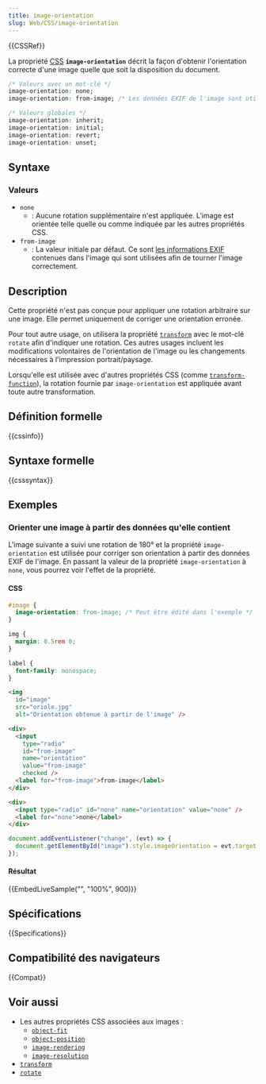 ```yaml
---
title: image-orientation
slug: Web/CSS/image-orientation
---
```


{{CSSRef}}

La propriété [CSS](/fr/docs/Web/CSS) **`image-orientation`** décrit la façon d'obtenir l'orientation correcte d'une image quelle que soit la disposition du document.

```css
/* Valeurs avec un mot-clé */
image-orientation: none;
image-orientation: from-image; /* Les données EXIF de l'image sont utilisées. */

/* Valeurs globales */
image-orientation: inherit;
image-orientation: initial;
image-orientation: revert;
image-orientation: unset;
```

## Syntaxe

### Valeurs

- `none`
  - : Aucune rotation supplémentaire n'est appliquée. L'image est orientée telle quelle ou comme indiquée par les autres propriétés CSS.
- `from-image`
  - : La valeur initiale par défaut. Ce sont [les informations EXIF](https://fr.wikipedia.org/wiki/Exchangeable_image_file_format) contenues dans l'image qui sont utilisées afin de tourner l'image correctement.

## Description

Cette propriété n'est pas conçue pour appliquer une rotation arbitraire sur une image. Elle permet uniquement de corriger une orientation erronée.

Pour tout autre usage, on utilisera la propriété [`transform`](/fr/docs/Web/CSS/transform) avec le mot-clé `rotate` afin d'indiquer une rotation. Ces autres usages incluent les modifications volontaires de l'orientation de l'image ou les changements nécessaires à l'impression portrait/paysage.

Lorsqu'elle est utilisée avec d'autres propriétés CSS (comme [`transform-function`](/fr/docs/Web/CSS/transform-function)), la rotation fournie par `image-orientation` est appliquée avant toute autre transformation.

## Définition formelle

{{cssinfo}}

## Syntaxe formelle

{{csssyntax}}

## Exemples

### Orienter une image à partir des données qu'elle contient

L'image suivante a suivi une rotation de 180° et la propriété `image-orientation` est utilisée pour corriger son orientation à partir des données EXIF de l'image. En passant la valeur de la propriété `image-orientation` à `none`, vous pourrez voir l'effet de la propriété.

#### CSS

```css
#image {
  image-orientation: from-image; /* Peut être édité dans l'exemple */
}
```

```css hidden
img {
  margin: 0.5rem 0;
}

label {
  font-family: monospace;
}
```

```html hidden
<img
  id="image"
  src="oriole.jpg"
  alt="Orientation obtenue à partir de l'image" />

<div>
  <input
    type="radio"
    id="from-image"
    name="orientation"
    value="from-image"
    checked />
  <label for="from-image">from-image</label>
</div>

<div>
  <input type="radio" id="none" name="orientation" value="none" />
  <label for="none">none</label>
</div>
```

```js hidden
document.addEventListener("change", (evt) => {
  document.getElementById("image").style.imageOrientation = evt.target.value;
});
```

#### Résultat

{{EmbedLiveSample("", "100%", 900)}}

## Spécifications

{{Specifications}}

## Compatibilité des navigateurs

{{Compat}}

## Voir aussi

- Les autres propriétés CSS associées aux images&nbsp;:
  - [`object-fit`](/fr/docs/Web/CSS/object-fit)
  - [`object-position`](/fr/docs/Web/CSS/object-position)
  - [`image-rendering`](/fr/docs/Web/CSS/Image-rendering)
  - [`image-resolution`](/fr/docs/Web/CSS/image-resolution)
- [`transform`](/fr/docs/Web/CSS/transform)
- [`rotate`](/fr/docs/Web/CSS/rotate)
